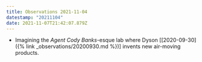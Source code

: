 ```yaml
---
title: Observations 2021-11-04
datestamp: "20211104"
date: 2021-11-07T21:42:07.879Z
---
```

- Imagining the *Agent Cody Banks*-esque lab where Dyson [[2020-09-30]({% link _observations/20200930.md %})] invents new air-moving products.